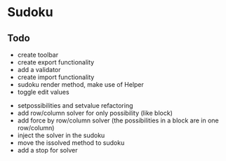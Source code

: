 # Sudoku

## Todo
+ create toolbar
+ create export functionality
+ add a validator
+ create import functionality
+ sudoku render method, make use of Helper
+ toggle edit values
- setpossibilities and setvalue refactoring
- add row/column solver for only possibility (like block)
- add force by row/column solver (the possibilities in a block are in one row/column)
- inject the solver in the sudoku
- move the issolved method to sudoku
- add a stop for solver
